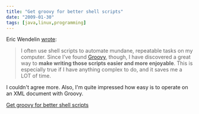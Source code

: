 ```yaml
---
title: "Get groovy for better shell scripts"
date: "2009-01-30"
tags: [java,linux,programming]
---
```


Eric Wendelin [wrote](http://eriwen.com/groovy/groovy-shell-scripts/):

> I often use shell scripts to automate mundane, repeatable tasks on my computer. Since I’ve found [Groovy](http://groovy.codehaus.org/ "Groovy Programming language home"), though, I have discovered a great way to **make writing those scripts easier and more enjoyable**. This is especially true if I have anything complex to do, and it saves me a LOT of time.

I couldn't agree more. Also, I'm quite impressed how easy is to operate on an XML document with Groovy.

[Get groovy for better shell scripts](http://eriwen.com/groovy/groovy-shell-scripts/)
